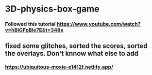 # 3D-physics-box-game

### Followed this tutorial https://www.youtube.com/watch?v=hBiGFpBle7E&t=348s
## fixed some glitches, sorted the scores, sorted the overlays. Don't knnow what else to add
### https://ubiquitous-moxie-e1412f.netlify.app/
